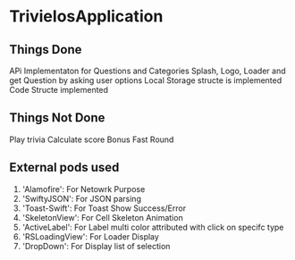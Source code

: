 # TrivieIosApplication

## Things Done
  APi Implementaton for Questions and Categories
  Splash, Logo, Loader and get Question by asking user options
  Local Storage structe is implemented
  Code Structe implemented
  
## Things Not Done
  Play trivia
  Calculate score
  Bonus Fast Round
  
## External pods used
  1. 'Alamofire':  For Netowrk Purpose 
  2. 'SwiftyJSON':  For JSON parsing
  3. 'Toast-Swift':  For Toast Show Success/Error
  4. 'SkeletonView':  For Cell Skeleton Animation
  5. 'ActiveLabel':  For Label multi color attributed with click on specifc type
  6. 'RSLoadingView':  For Loader Display
  7. 'DropDown':  For Display list of selection
